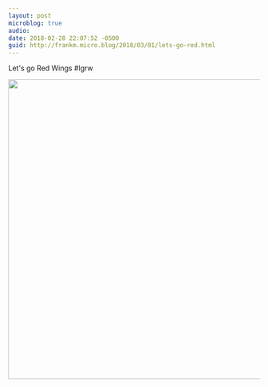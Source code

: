 ```yaml
---
layout: post
microblog: true
audio: 
date: 2018-02-28 22:07:52 -0500
guid: http://frankm.micro.blog/2018/03/01/lets-go-red.html
---
```

Let's go Red Wings #lgrw

<img src="http://frankmcpherson.blog/uploads/2018/58f2d62d9d.jpg" width="600" height="600" />
